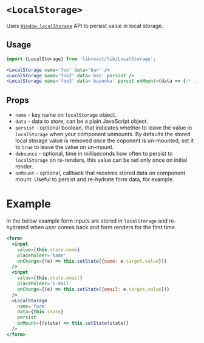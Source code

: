 # `<LocalStorage>`

Uses [`Window.localStorage`](https://developer.mozilla.org/en-US/docs/Web/API/Window/localStorage) API to persist value in local storage.

## Usage

```jsx
import {LocalStorage} from 'libreact/lib/LocalStorage';

<LocalStorage name='foo' data='bar' />
<LocalStorage name='foo2' data='baz' persist />
<LocalStorage name='foo3' data='bazooka' persit onMount={data => {/* ... */}} />
```

## Props

  - `name` - key name on `localStorage` object.
  - `data` - data to store, can be a plain JavaScript object.
  - `persist` - optional boolean, that indicates whether to leave the value in `localStorage` when
  your component unmounts. By defaults the stored local storage value is removed once the coponent is
  un-mounted, set it to `true` to leave the value on un-mount.
  - `debounce` - optional, time in milliseconds how often to persist to `localStorage` on re-renders, this
  value can be set only once on initial render.
  - `onMount` - optional, callback that receives stored data on component mount. Useful to persist and
  re-hydrate form data, for example.

# Example

In the below example form inputs are stored in `localStorage` and re-hydrated when user
comes back and form renders for the first time.

```jsx
<form>
  <input
    value={this.state.name}
    placeholder='Name'
    onChange={(e) => this.setState({name: e.target.value})}
  />
  <input
    value={this.state.email}
    placeholder='E-mail'
    onChange={(e) => this.setState({email: e.target.value})}
  />
  <LocalStorage
    name='form'
    data={this.state}
    persist
    onMount={(state) => this.setState(state)}
  />
</form>
```
